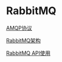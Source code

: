 # RabbitMQ

[AMQP协议](./subfile/_1AMQP协议.md)

[RabbitMQ架构](./subfile/_2RabbitMQ架构.md)

[RabbitMQ API使用](./subfile/_3RabbitMQAPI使用.md)

